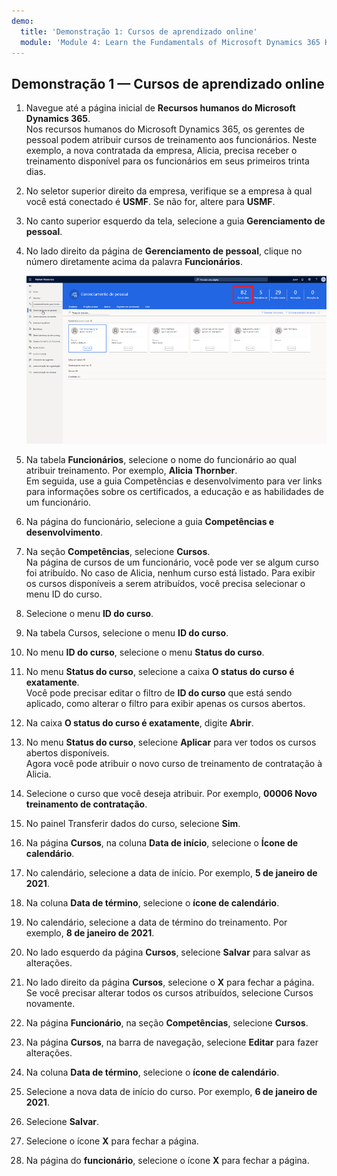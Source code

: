 ```yaml
---
demo:
  title: 'Demonstração 1: Cursos de aprendizado online'
  module: 'Module 4: Learn the Fundamentals of Microsoft Dynamics 365 Human Resources'
---
```


## <a name="demo-1---assigning-learning-courses"></a>Demonstração 1 — Cursos de aprendizado online

1. Navegue até a página inicial de **Recursos humanos do Microsoft Dynamics 365**.  
    Nos recursos humanos do Microsoft Dynamics 365, os gerentes de pessoal podem atribuir cursos de treinamento aos funcionários. Neste exemplo, a nova contratada da empresa, Alicia, precisa receber o treinamento disponível para os funcionários em seus primeiros trinta dias.

1. No seletor superior direito da empresa, verifique se a empresa à qual você está conectado é **USMF**. Se não for, altere para **USMF**.

1. No canto superior esquerdo da tela, selecione a guia **Gerenciamento de pessoal**.

1. No lado direito da página de **Gerenciamento de pessoal**, clique no número diretamente acima da palavra **Funcionários**.

    ![Uma captura de tela da página de gerenciamento de pessoal com o número de funcionários realçado.](./media/assigning_learning_courses_1_employee.png)

1. Na tabela **Funcionários**, selecione o nome do funcionário ao qual atribuir treinamento. Por exemplo, **Alicia Thornber**.  
    Em seguida, use a guia Competências e desenvolvimento para ver links para informações sobre os certificados, a educação e as habilidades de um funcionário.

1. Na página do funcionário, selecione a guia **Competências e desenvolvimento**.

1. Na seção **Competências**, selecione **Cursos**.  
    Na página de cursos de um funcionário, você pode ver se algum curso foi atribuído. No caso de Alicia, nenhum curso está listado. Para exibir os cursos disponíveis a serem atribuídos, você precisa selecionar o menu ID do curso.

1. Selecione o menu **ID do curso**.

1. Na tabela Cursos, selecione o menu **ID do curso**.

1. No menu **ID do curso**, selecione o menu **Status do curso**.

1. No menu **Status do curso**, selecione a caixa **O status do curso é exatamente**.  
    Você pode precisar editar o filtro de **ID do curso** que está sendo aplicado, como alterar o filtro para exibir apenas os cursos abertos.

1. Na caixa **O status do curso é exatamente**, digite **Abrir**.

1. No menu **Status do curso**, selecione **Aplicar** para ver todos os cursos abertos disponíveis.  
    Agora você pode atribuir o novo curso de treinamento de contratação à Alicia.

1. Selecione o curso que você deseja atribuir. Por exemplo, **00006 Novo treinamento de contratação**.

1. No painel Transferir dados do curso, selecione **Sim**.

1. Na página **Cursos**, na coluna **Data de início**, selecione o **Ícone de calendário**.

1. No calendário, selecione a data de início. Por exemplo, **5 de janeiro de 2021**.

1. Na coluna **Data de término**, selecione o **ícone de calendário**.

1. No calendário, selecione a data de término do treinamento. Por exemplo, **8 de janeiro de 2021**.

1. No lado esquerdo da página **Cursos**, selecione **Salvar** para salvar as alterações.

1. No lado direito da página **Cursos**, selecione o **X** para fechar a página.  
    Se você precisar alterar todos os cursos atribuídos, selecione Cursos novamente.

1. Na página **Funcionário**, na seção **Competências**, selecione **Cursos**.

1. Na página **Cursos**, na barra de navegação, selecione **Editar** para fazer alterações.

1. Na coluna **Data de término**, selecione o **ícone de calendário**.

1. Selecione a nova data de início do curso. Por exemplo, **6 de janeiro de 2021**.

1. Selecione **Salvar**.

1. Selecione o ícone **X** para fechar a página.

1. Na página do **funcionário**, selecione o ícone **X** para fechar a página.
